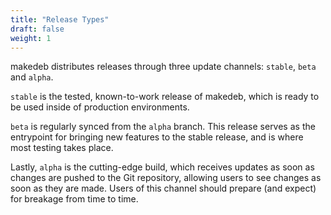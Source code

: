 ```yaml
---
title: "Release Types"
draft: false
weight: 1
---
```


makedeb distributes releases through three update channels: `stable`, `beta` and `alpha`.

`stable` is the tested, known-to-work release of makedeb, which is ready to be used inside of production environments.

`beta` is regularly synced from the `alpha` branch. This release serves as the entrypoint for bringing new features to the stable release, and is where most testing takes place.

Lastly, `alpha` is the cutting-edge build, which receives updates as soon as changes are pushed to the Git repository, allowing users to see changes as soon as they are made. Users of this channel should prepare (and expect) for breakage from time to time.

